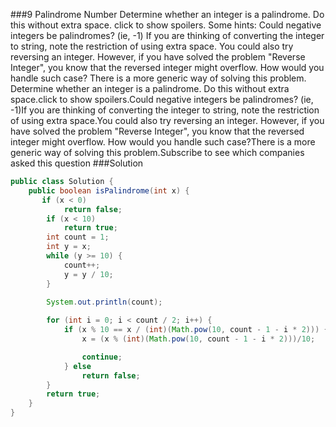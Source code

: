 ###9 Palindrome Number
Determine whether an integer is a palindrome. Do this without extra space.
click to show spoilers.
Some hints:
Could negative integers be palindromes? (ie, -1)
If you are thinking of converting the integer to string, note the restriction of using extra space.
You could also try reversing an integer. However, if you have solved the problem "Reverse Integer", you know that the reversed integer might overflow. How would you handle such case?
There is a more generic way of solving this problem.
Determine whether an integer is a palindrome. Do this without extra space.click to show spoilers.Could negative integers be palindromes? (ie, -1)If you are thinking of converting the integer to string, note the restriction of using extra space.You could also try reversing an integer. However, if you have solved the problem "Reverse Integer", you know that the reversed integer might overflow. How would you handle such case?There is a more generic way of solving this problem.Subscribe to see which companies asked this question
###Solution
```java
public class Solution {
    public boolean isPalindrome(int x) {
       if (x < 0)
			return false;
		if (x < 10)
			return true;
		int count = 1;
		int y = x;
		while (y >= 10) {
			count++;
			y = y / 10;
		}
		
		System.out.println(count);

		for (int i = 0; i < count / 2; i++) {
			if (x % 10 == x / (int)(Math.pow(10, count - 1 - i * 2))) {
				x = (x % (int)(Math.pow(10, count - 1 - i * 2)))/10;

				continue;
			} else
				return false;
		}
		return true;
    }
}